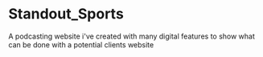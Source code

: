 # Standout_Sports
A podcasting website i've created with many digital features to show what can be done with a potential clients website
